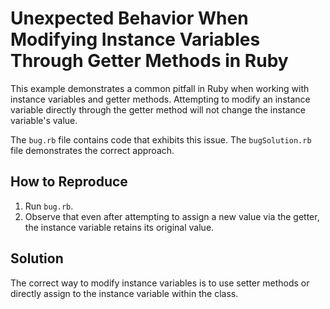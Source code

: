 # Unexpected Behavior When Modifying Instance Variables Through Getter Methods in Ruby

This example demonstrates a common pitfall in Ruby when working with instance variables and getter methods.  Attempting to modify an instance variable directly through the getter method will not change the instance variable's value.

The `bug.rb` file contains code that exhibits this issue. The `bugSolution.rb` file demonstrates the correct approach.

## How to Reproduce

1. Run `bug.rb`.
2. Observe that even after attempting to assign a new value via the getter, the instance variable retains its original value.

## Solution

The correct way to modify instance variables is to use setter methods or directly assign to the instance variable within the class.